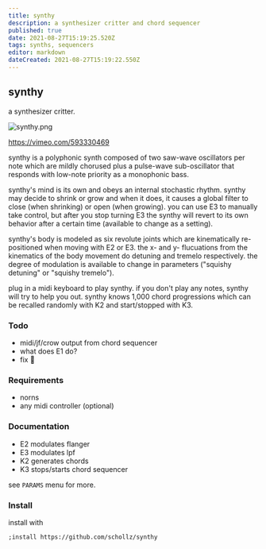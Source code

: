 ```yaml
---
title: synthy
description: a synthesizer critter and chord sequencer
published: true
date: 2021-08-27T15:19:25.520Z
tags: synths, sequencers
editor: markdown
dateCreated: 2021-08-27T15:19:22.550Z
---
```


## synthy

a synthesizer critter.

![synthy.png](/community/infinitedigits/synthy.png)

https://vimeo.com/593330469

synthy is a polyphonic synth composed of two saw-wave oscillators per note which are mildly chorused plus a pulse-wave sub-oscillator that responds with low-note priority as a monophonic bass. 

synthy's mind is its own and obeys an internal stochastic rhythm. synthy may decide to shrink or grow and when it does, it causes a global filter to close (when shrinking) or open (when growing). you can use E3 to manually take control, but after you stop turning E3 the synthy will revert to its own behavior after a certain time (available to change as a setting). 

synthy's body is modeled as six revolute joints which are kinematically re-positioned when moving with E2 or E3. the x- and y- flucuations from the kinematics of the body movement do detuning and tremelo respectively. the degree of modulation is available to change in parameters ("squishy detuning" or "squishy tremelo"). 

plug in a midi keyboard to play synthy. if you don't play any notes, synthy will try to help you out. synthy knows 1,000 chord progressions which can be recalled randomly with K2 and start/stopped with K3.

### Todo

- midi/jf/crow output from chord sequencer
- what does E1 do?
- fix :bug: 

### Requirements

- norns
- any midi controller (optional)

### Documentation

- E2 modulates flanger
- E3 modulates lpf
- K2 generates chords
- K3 stops/starts chord sequencer

see `PARAMS` menu for more.

### Install

install with 

```
;install https://github.com/schollz/synthy
```